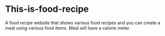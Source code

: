 # This-is-food-recipe
A food recipe website that shows various food recipes and you can create a meal using various food items. Meal will have a calorie meter. 
